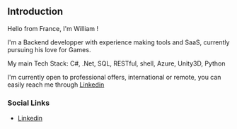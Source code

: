 ## Introduction

Hello from France, I'm William !

I'm a Backend developper with experience making tools and SaaS, currently pursuing his love for Games. 

My main Tech Stack: C#, .Net, SQL, RESTful, shell, Azure, Unity3D, Python

I'm currently open to professional offers, international or remote, you can easily reach me through [Linkedin](https://www.linkedin.com/in/william-lejeune/)

### Social Links
* [Linkedin](https://www.linkedin.com/in/william-lejeune/)

<!--
**Yrtna/Yrtna** is a ✨ _special_ ✨ repository because its `README.md` (this file) appears on your GitHub profile.

Here are some ideas to get you started:

- 🔭 I’m currently working on ...
- 🌱 I’m currently learning ...
- 👯 I’m looking to collaborate on ...
- 🤔 I’m looking for help with ...
- 💬 Ask me about ...
- 📫 How to reach me: ...
- 😄 Pronouns: ...
- ⚡ Fun fact: ...
-->
